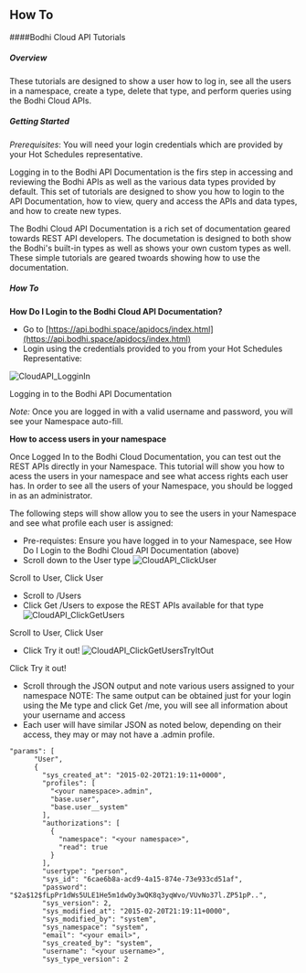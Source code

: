 ## How To

####Bodhi Cloud API Tutorials

##### Overview

These tutorials are designed to show a user how to log in, see all the users in a namespace, create a type, delete that type, and perform queries using the Bodhi Cloud APIs.  

##### Getting Started
*Prerequisites*: You will need your login credentials which are provided by your Hot Schedules representative.  

Logging in to the Bodhi API Documentation is the firs step in accessing and reviewing the Bodhi APIs as well as the various data types provided by default.  This set of tutorials are designed to show you how to login to the API Documentation, how to view, query and access the APIs and data types, and how to create new types.

The Bodhi Cloud API Documentation is a rich set of documentation geared towards REST API developers. The documetation is designed to both show the Bodhi's built-in types as well as shows your own custom types as well.  These simple tutorials are geared twoards showing how to use the documentation.  

##### How To

**How Do I Login to the Bodhi Cloud API Documentation?**

* Go to [https://api.bodhi.space/apidocs/index.html](https://api.bodhi.space/apidocs/index.html)
* Login using the credentials provided to you from your Hot Schedules Representative:

![CloudAPI_LogginIn](/images/CloudAPI_LoggingIn.png?raw=true "Logging in to the Bodhi API Documentation")

Logging in to the Bodhi API Documentation

*Note:* Once you are logged in with a valid username and password, you will see your Namespace auto-fill. 

**How to access users in your namespace**

Once Logged In to the Bodhi Cloud Documentation, you can test out the REST APIs directly in your Namespace.  This tutorial will show you how to acess the users in your namespace and see what access rights each user has.  In order to see all the users of your Namespace, you should be logged in as an administrator.  

The following steps will show allow you to see the users in your Namespace and see what profile each user is assigned:
* Pre-requistes: Ensure you have logged in to your Namespace, see How Do I Login to the Bodhi Cloud API Documentation (above)
* Scroll down to the User type 
![CloudAPI_ClickUser](/images/CloudAPI_ClickUser.png?raw=true "Scroll to User, Click User")

Scroll to User, Click User

* Scroll to /Users
* Click Get /Users to expose the REST APIs available for that type
![CloudAPI_ClickGetUsers](/images/CloudAPI_ClickGetUsers.png?raw=true "Click GET /User")

Scroll to User, Click User

* Click Try it out!
![CloudAPI_ClickGetUsersTryItOut](/images/CloudAPI_ClickUsersTryItOut.png?raw=true "Click Try it out!")

Click Try it out!

* Scroll through the JSON output and note various users assigned to your namespace NOTE: The same output can be obtained just for your login using the Me type and click Get /me, you will see all information about your username and access
* Each user will have similar JSON as noted below, depending on their access, they may or may not have a <namespace>.admin profile.

```
"params": [
      "User",
      {
        "sys_created_at": "2015-02-20T21:19:11+0000",
        "profiles": [
          "<your namespace>.admin",
          "base.user",
          "base.user__system"
        ],
        "authorizations": [
          {
            "namespace": "<your namespace>",
            "read": true
          }
        ],
        "usertype": "person",
        "sys_id": "6cae6b8a-acd9-4a15-874e-73e933cd51af",
        "password": "$2a$12$fLpPr1dWs5ULE1He5m1dwOy3wQK8q3yqWvo/VUvNo37l.ZP51pP..",
        "sys_version": 2,
        "sys_modified_at": "2015-02-20T21:19:11+0000",
        "sys_modified_by": "system",
        "sys_namespace": "system",
        "email": "<your email>",
        "sys_created_by": "system",
        "username": "<your username>",
        "sys_type_version": 2
```

